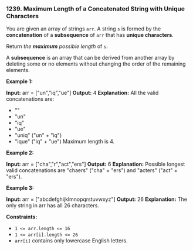 ### 1239\. Maximum Length of a Concatenated String with Unique Characters

You are given an array of strings `arr`. A string `s` is formed by the **concatenation** of a **subsequence** of `arr` that has **unique characters**.

Return _the **maximum** possible length_ of `s`.

A **subsequence** is an array that can be derived from another array by deleting some or no elements without changing the order of the remaining elements.

**Example 1:**

**Input:** arr = \["un","iq","ue"\]
**Output:** 4
**Explanation:** All the valid concatenations are:
- ""
- "un"
- "iq"
- "ue"
- "uniq" ("un" + "iq")
- "ique" ("iq" + "ue")
Maximum length is 4.

**Example 2:**

**Input:** arr = \["cha","r","act","ers"\]
**Output:** 6
**Explanation:** Possible longest valid concatenations are "chaers" ("cha" + "ers") and "acters" ("act" + "ers").

**Example 3:**

**Input:** arr = \["abcdefghijklmnopqrstuvwxyz"\]
**Output:** 26
**Explanation:** The only string in arr has all 26 characters.

**Constraints:**

*   `1 <= arr.length <= 16`
*   `1 <= arr[i].length <= 26`
*   `arr[i]` contains only lowercase English letters.
